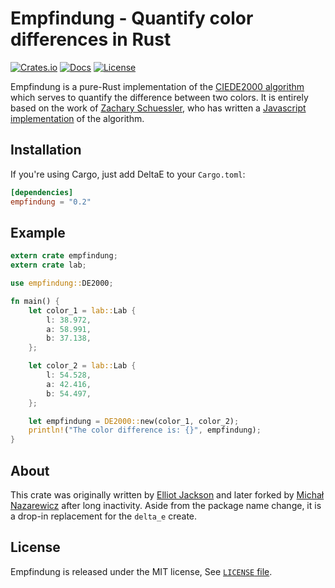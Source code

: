 # Empfindung - Quantify color differences in Rust

[![Crates.io](https://meritbadge.herokuapp.com/empfindung)](https://crates.io/crates/empfindung)
[![Docs](https://docs.rs/empfindung/badge.svg)](https://docs.rs/empfindung)
[![License](https://img.shields.io/badge/license-MIT-blue.svg)](https://github.com/mina86/empfindung/blob/master/LICENSE)

Empfindung is a pure-Rust implementation of the [CIEDE2000
algorithm](http://en.wikipedia.org/wiki/Color_difference#CIEDE2000) which serves
to quantify the difference between two colors. It is entirely based on the work
of [Zachary Schuessler](http://zaclee.net/), who has written a [Javascript
implementation](https://github.com/zschuessler/DeltaE/blob/master/src/dE00.js)
of the algorithm.

## Installation

If you're using Cargo, just add DeltaE to your `Cargo.toml`:

```toml
[dependencies]
empfindung = "0.2"
```

## Example

```rust
extern crate empfindung;
extern crate lab;

use empfindung::DE2000;

fn main() {
    let color_1 = lab::Lab {
        l: 38.972,
        a: 58.991,
        b: 37.138,
    };

    let color_2 = lab::Lab {
        l: 54.528,
        a: 42.416,
        b: 54.497,
    };

    let empfindung = DE2000::new(color_1, color_2);
    println!("The color difference is: {}", empfindung);
}
```

## About

This crate was originally written by [Elliot
Jackson](https://elliotekj.com) and later forked by [Michał
Nazarewicz](https://mina86.com) after long inactivity.  Aside from the
package name change, it is a drop-in replacement for the `delta_e`
create.

## License

Empfindung is released under the MIT license, See [`LICENSE`
file](https://github.com/mina86/empfindung/blob/master/LICENSE).
